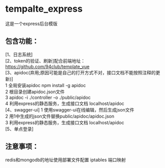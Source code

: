 # tempalte_express
这是一个express后台模版

## 包含功能：

[1、日志系统]<br/>
[2、token的验证、刷新]配合前端地址： https://github.com/94club/template_vue<br/>
[3、apidoc(弃用;原因可能是自己的打开方式不对，接口文档不能按照注释的更新)]<br/>
1 全局安装apidoc npm install -g apidoc <br/>
2 根目录创建apidoc.json文件 <br/>
3 apidoc -i ./controller -o ./public/apidoc<br/>
4 利用express的静态服务，生成接口文档 localhost/apidoc<br/>
[4、swagger-ui]
1 使用swagger-ui在线编辑，然后生成json文件<br/>
2 用1中生成的json文件替换public/apidoc/apidoc.json<br/>
3 利用express的静态服务，生成接口文档 localhost/apidoc<br/>
[5、单点登录]

## 注意事项：
redis和mongodb的地址使用部署文件配置
iptables 端口映射